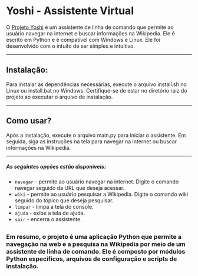# Yoshi - Assistente Virtual

O [Projeto Yoshi](https://github.com/Akynovia/yoshi) é um assistente de linha de comando que permite ao usuário navegar na internet e buscar informações na Wikipedia. Ele é escrito em Python e é compatível com Windows e Linux. Ele foi desenvolvido com o intuito de ser simples e intuitivo.

***

## Instalação:

Para instalar as dependências necessárias, execute o arquivo install.sh no Linux ou install.bat no Windows. Certifique-se de estar no diretório raiz do projeto ao executar o arquivo de instalação.

***

## Como usar?
Após a instalação, execute o arquivo main.py para iniciar o assistente. Em seguida, siga as instruções na tela para navegar na internet ou buscar informações na Wikipedia.

***

##### As seguintes opções estão disponíveis:

- `navegar` - permite ao usuário navegar na internet. Digite o comando navegar seguido da URL que deseja acessar.
- `wiki` - permite ao usuário pesquisar a Wikipedia. Digite o comando wiki seguido do tópico que deseja pesquisar.
- `limpar` - limpa a tela do console.
- `ajuda` - exibe a tela de ajuda.
- `sair` - encerra o assistente.
##

### Em resumo, o projeto é uma aplicação Python que permite a navegação na web e a pesquisa na Wikipedia por meio de um assistente de linha de comando. Ele é composto por módulos Python específicos, arquivos de configuração e scripts de instalação.
